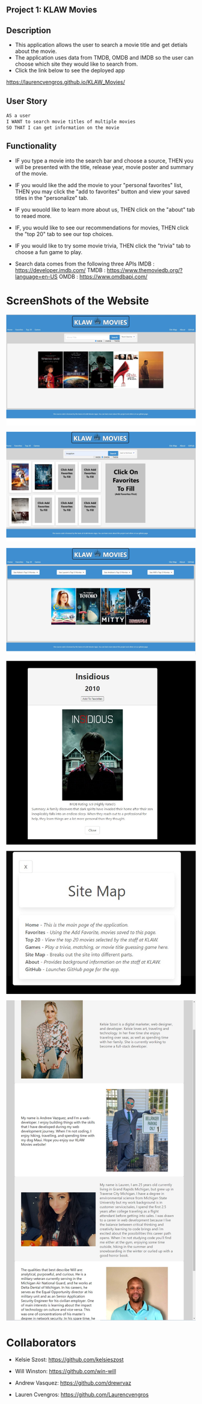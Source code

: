 ## Project 1: KLAW Movies 


## Description

* This application allows the user to search a movie title and get detials about the movie.
* The application uses data from TMDB, OMDB and IMDB so the user can choose which site  they would like to search from.
* Click the link below to see the deployed app 

https://laurencvengros.github.io/KLAW_Movies/

## User Story

```
AS a user
I WANT to search movie titles of multiple movies
SO THAT I can get information on the movie 
```

## Functionality

* IF you type a movie into the search bar and choose a source,
    THEN you will be presented with the title, release year, movie poster and summary of the movie.

* IF you would like the add the movie to your "personal favorites" list,
    THEN you may click the "add to favorites" button and view your saved titles in the "personalize" tab.

* IF you wouold like to learn more about us,
    THEN click on the "about" tab to reaed more.

* IF, you would like to see our recommendations for movies,
    THEN click the "top 20" tab to see our top choices.

* IF you would like to try some movie trivia,
    THEN click the "trivia" tab to choose a fun game to play.

* Search data comes from the following three APIs
    IMDB : https://developer.imdb.com/
    TMDB : https://www.themoviedb.org/?language=en-US
    OMDB : https://www.omdbapi.com/

# ScreenShots of the Website

![Home-screen](./assets/images/Homepage_Screenshot.jpg "Screenshot of app homepage.")

![Favorites-page](./assets/images/favoritespage_screenshot.jpg "Screenshot of app favorites page.")

![Top20-Page](./assets/images/top20_screenshot.jpg "Screenshot of app top 20 page.")

![SearchMovie-Page](./assets/images/searchmovie_page.jpg "Screenshot of how the movie data appears when searched.")

![SiteMap-Page](./assets/images/sitemap_page.jpg "Screenshot of app site map.")

![AboutUs-Page](./assets/images/aboutus_page.jpg "Screenshot of about us section.")

# Collaborators 

* Kelsie Szost: https://github.com/kelsieszost

* Will Winston: https://github.com/win-will

* Andrew Vasquez: https://github.com/drewrvaz

* Lauren Cvengros: https://github.com/Laurencvengros
